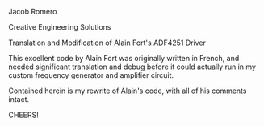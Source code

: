 Jacob Romero

Creative Engineering Solutions

Translation and Modification of Alain Fort's ADF4251 Driver

This excellent code by Alain Fort was originally written in French,
and needed significant translation and debug before it could actually
run in my custom frequency generator and amplifier circuit.

Contained herein is my rewrite of Alain's code, with all of his comments intact.

CHEERS!
